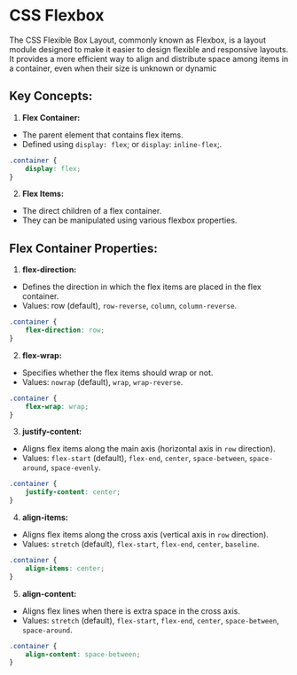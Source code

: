 # CSS Flexbox
The CSS Flexible Box Layout, commonly known as Flexbox, is a layout module designed to make it easier to design flexible and responsive layouts. It provides a more efficient way to align and distribute space among items in a container, even when their size is unknown or dynamic

## Key Concepts:
1. **Flex Container:**
- The parent element that contains flex items.
- Defined using `display: flex`; or `display`: `inline-flex`;.
```css
.container {
    display: flex;
}
```

2. **Flex Items:**
- The direct children of a flex container.
- They can be manipulated using various flexbox properties.

## Flex Container Properties:
1. **flex-direction:**
- Defines the direction in which the flex items are placed in the flex container.
- Values: row (default), `row-reverse`, `column`, `column-reverse`.
```css
.container {
    flex-direction: row;
}
```

2. **flex-wrap:**
- Specifies whether the flex items should wrap or not.
- Values: `nowrap` (default), `wrap`, `wrap-reverse`.
```css
.container {
    flex-wrap: wrap;
}
```

3. **justify-content:**
- Aligns flex items along the main axis (horizontal axis in `row` direction).
- Values: `flex-start` (default), `flex-end`, `center`, `space-between`, `space-around`, `space-evenly`.
```css
.container {
    justify-content: center;
}
```

4. **align-items:**
- Aligns flex items along the cross axis (vertical axis in `row` direction).
- Values: `stretch` (default), `flex-start`, `flex-end`, `center`, `baseline`.
```css
.container {
    align-items: center;
}
```

5. **align-content:**
- Aligns flex lines when there is extra space in the cross axis.
- Values: `stretch` (default), `flex-start`, `flex-end`, `center`, `space-between`, `space-around`.
```css
.container {
    align-content: space-between;
}
```